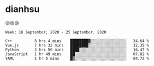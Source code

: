 
# dianhsu

:stuck_out_tongue_winking_eye::stuck_out_tongue_winking_eye::stuck_out_tongue_winking_eye:

<!--START_SECTION:waka-->
```text
Week: 18 September, 2020 - 25 September, 2020

C++          8 hrs 4 mins    ████████▓░░░░░░░░░░░░░░░░   34.64 % 
Vue.js       7 hrs 32 mins   ████████░░░░░░░░░░░░░░░░░   32.35 % 
Python       3 hrs 50 mins   ████░░░░░░░░░░░░░░░░░░░░░   16.47 % 
JavaScript   1 hr 49 mins    ██░░░░░░░░░░░░░░░░░░░░░░░   07.82 % 
YAML         1 hr 5 mins     █▒░░░░░░░░░░░░░░░░░░░░░░░   04.72 % 
```
<!--END_SECTION:waka-->
